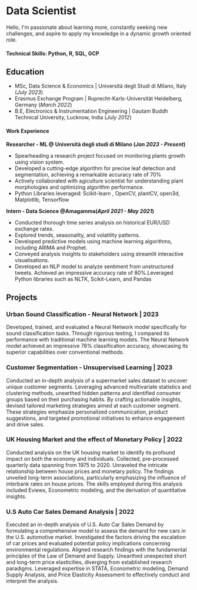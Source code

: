 # Data Scientist
Hello, I'm passionate about learning more, constantly seeking new challenges, and aspire to apply my knowledge in a dynamic growth oriented role.

#### Technical Skills: Python, R, SQL, GCP

## Education 
- MSc, Data Science & Economics | Università degli Studi di Milano, Italy (_July 2023_)
- Erasmus Exchange Program | Ruprecht-Karls-Universität Heidelberg, Germany (_March 2022_)
- B.E, Electronics & Instrumentation Engineering | Gautam Buddh Technical University, Lucknow, India (_July 2012_)

#### Work Experience 
**Researcher - ML @ Università degli studi di Milano (_Jan 2023 - Present_)**
- Spearheading a research project focused on monitoring plants growth using vision system.
- Developed a cutting-edge algorithm for precise leaf detection and segmentation, achieving a remarkable accuracy rate of 70%
- Actively collaborated with agiculture scientist for understanding plant morphologies and optimizing algorithm performance.
- Python Libraries leveraged: Scikit-learn , OpenCV, plantCV, open3d, Matplotlib, Tensorflow

**Intern - Data Science @Amagamma(_April 2021 - May 2021_)**
- Conducted thorough time series analysis on historical EUR/USD exchange rates.
- Explored trends, seasonality, and volatility patterns.
- Developed predictive models using machine learning algorithms, including ARIMA and Prophet.
- Conveyed analysis insights to stakeholders using streamlit interactive visualisations.
- Developed an NLP model to analyze sentiment from unstructured tweets. Achieved an impressive accuracy rate of 80%.Leveraged Python libraries such as NLTK, Scikit-Learn, and Pandas

## Projects
### Urban Sound Classification - Neural Network | 2023
Developed, trained, and evaluated a Neural Network model specifically for sound classification tasks. Through rigorous testing, I compared its performance with traditional machine learning models. The Neural Network model achieved an impressive 76% classification accuracy, showcasing its superior capabilities over conventional methods.

### Customer Segmentation - Unsupervised Learning | 2023
Conducted an in-depth analysis of a supermarket sales dataset to uncover unique customer segments. Leveraging advanced multivariate statistics and clustering methods, unearthed hidden patterns and identified consumer groups based on their purchasing habits. By crafting actionable insights, devised tailored marketing strategies aimed at each customer segment. These strategies emphasize personalized communication, product suggestions, and targeted promotional initiatives to enhance engagement and drive sales.

### UK Housing Market and the effect of Monetary Policy | 2022
Conducted analysis on the UK housing market to identify its profound impact on both the economy and individuals. Collected, pre-processed quarterly data spanning from 1975 to 2020. Unraveled the intricate relationship between house prices and monetary policy. The findings unveiled long-term associations, particularly emphasizing the influence of interbank rates on house prices. The skills employed during this analysis included Eviews, Econometric modeling, and the derivation of quantitative insights. 

### U.S Auto Car Sales Demand Analysis | 2022
Executed an in-depth analysis of U.S. Auto Car Sales Demand by formulating a comprehensive model to assess the demand for new cars in the U.S. automotive market. Investigated the factors driving the escalation of car prices and evaluated potential policy implications concerning environmental regulations. Aligned research findings with the fundamental principles of the Law of Demand and Supply. Unearthed unexpected short and long-term price elasticities, diverging from established research paradigms. Leveraged expertise in STATA, Econometric modeling, Demand Supply Analysis, and Price Elasticity Assessment to effectively conduct and interpret the analysis.





